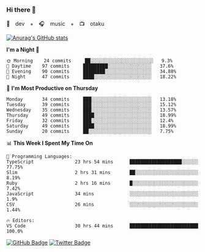 ### Hi there 👋

🚀　dev　+　🎧　music　+　📺　otaku


[![Anurag's GitHub stats](https://github-readme-stats.vercel.app/api?username=koheitasaka&count_private=true&show_icons=true&theme=monokai)](https://github.com/koheitasaka/github-readme-stats)

<!--START_SECTION:waka-->
**I'm a Night 🦉** 

```text
🌞 Morning    24 commits     ██░░░░░░░░░░░░░░░░░░░░░░░   9.3% 
🌆 Daytime    97 commits     █████████░░░░░░░░░░░░░░░░   37.6% 
🌃 Evening    90 commits     ████████░░░░░░░░░░░░░░░░░   34.88% 
🌙 Night      47 commits     ████░░░░░░░░░░░░░░░░░░░░░   18.22%

```
📅 **I'm Most Productive on Thursday** 

```text
Monday       34 commits     ███░░░░░░░░░░░░░░░░░░░░░░   13.18% 
Tuesday      39 commits     ███░░░░░░░░░░░░░░░░░░░░░░   15.12% 
Wednesday    35 commits     ███░░░░░░░░░░░░░░░░░░░░░░   13.57% 
Thursday     49 commits     ████░░░░░░░░░░░░░░░░░░░░░   18.99% 
Friday       32 commits     ███░░░░░░░░░░░░░░░░░░░░░░   12.4% 
Saturday     49 commits     ████░░░░░░░░░░░░░░░░░░░░░   18.99% 
Sunday       20 commits     ██░░░░░░░░░░░░░░░░░░░░░░░   7.75%

```


📊 **This Week I Spent My Time On** 

```text
💬 Programming Languages: 
TypeScript               23 hrs 54 mins      ███████████████████░░░░░░   77.75% 
Slim                     2 hrs 31 mins       ██░░░░░░░░░░░░░░░░░░░░░░░   8.19% 
Ruby                     2 hrs 16 mins       █░░░░░░░░░░░░░░░░░░░░░░░░   7.42% 
JavaScript               34 mins             ░░░░░░░░░░░░░░░░░░░░░░░░░   1.9% 
CSV                      26 mins             ░░░░░░░░░░░░░░░░░░░░░░░░░   1.44%

🔥 Editors: 
VS Code                  30 hrs 44 mins      █████████████████████████   100.0%

```


<!--END_SECTION:waka-->

[![GitHub Badge](https://img.shields.io/badge/GitHub-100000?style=for-the-badge&logo=github&logoColor=white)](https://github.com/koheitasaka)
[![Twitter Badge](https://img.shields.io/badge/Twitter-1DA1F2?style=for-the-badge&logo=twitter&logoColor=white)](https://twitter.com/sleep_asleep_)
